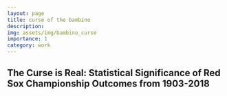 ```yaml
---
layout: page
title: curse of the bambino
description: 
img: assets/img/bambino_curse
importance: 1
category: work
---
```

## The Curse is Real: Statistical Significance of Red Sox Championship Outcomes from 1903-2018
